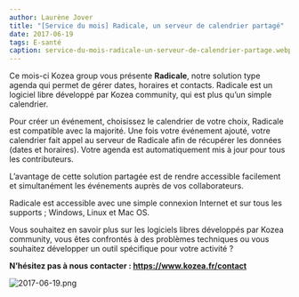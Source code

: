 ```yaml
---
author: Laurène Jover
title: "[Service du mois] Radicale, un serveur de calendrier partagé"
date: 2017-06-19
tags: E-santé
caption: service-du-mois-radicale-un-serveur-de-calendrier-partage.webp
---
```


Ce mois-ci Kozea group vous présente
**Radicale**, notre solution type agenda qui permet de gérer dates, horaires et contacts. Radicale est un logiciel libre développé par Kozea community, qui est plus qu’un simple calendrier.

Pour créer un événement, choisissez le calendrier de votre choix, Radicale est
compatible avec la majorité. Une fois votre événement ajouté, votre calendrier
fait appel au serveur de Radicale
afin de récupérer les données (dates et horaires). Votre agenda est automatiquement mis à jour pour tous les contributeurs.

L’avantage de cette solution partagée est de rendre accessible facilement et simultanément les événements auprès de vos collaborateurs.

Radicale est accessible avec une simple connexion Internet et sur tous les supports ; Windows, Linux et Mac OS.

Vous souhaitez en savoir plus sur les logiciels libres développés par Kozea community, vous êtes confrontés à des problèmes techniques ou vous souhaitez développer un outil spécifique pour votre activité ?

**N’hésitez pas à nous contacter :
<https://www.kozea.fr/contact>**

![2017-06-19.png](/2017-06-19_service-du-mois-radicale-un-serveur-de-calendrier-partage/2017-06-19.png)
